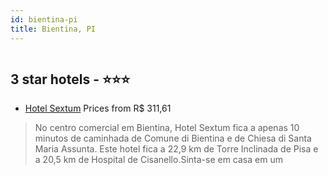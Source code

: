```yaml
---
id: bientina-pi
title: Bientina, PI
---
```


<center><img src="https://i.travelapi.com/hotels/3000000/2090000/2081400/2081322/d7b234f6_z.jpg" alt="" /></center>


##  3 star hotels - ⭐️⭐️⭐️

-    [Hotel Sextum](https://us.hurb.com/hotels/bientina/hotel-sextum-HT-QQL6?cmp=18055) Prices from R$ 311,61
   > No centro comercial em Bientina, Hotel Sextum fica a apenas 10 minutos de caminhada de Comune di Bientina e de Chiesa di Santa Maria Assunta.  Este hotel fica a 22,9 km de Torre Inclinada de Pisa e a 20,5 km de Hospital de Cisanello.Sinta-se em casa em um
